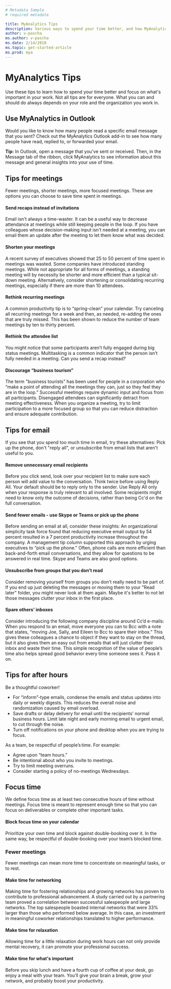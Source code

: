 ```yaml
---
# Metadata Sample
# required metadata

title: MyAnalytics Tips
description: Various ways to spend your time better, and how MyAnalytics can help you in that goal.
author: v-pascha
ms.author: v-pascha
ms.date: 2/14/2018
ms.topic: get-started-article
ms.prod: mya
---
```


# MyAnalytics Tips  

Use these tips to learn how to spend your time better and focus on what's important in your work. Not all tips are for everyone. What you can and should do always depends on your role and the organization you work in. 

## Use MyAnalytics in Outlook 

Would you like to know how many people read a specific email message that you sent? Check out the MyAnalytics Outlook add-in to see how many people have read, replied to, or forwarded your email. 

**Tip:** In Outlook, open a message that you've sent or received. Then, in the Message tab of the ribbon, click MyAnalytics to see information about this message and general insights into your use of time. 

## Tips for meetings 

Fewer meetings, shorter meetings, more focused meetings. These are options you can choose to save time spent in meetings. 

#### Send recaps instead of invitations 

Email isn't always a time-waster. It can be a useful way to decrease attendance at meetings while still keeping people in the loop. If you have colleagues whose decision-making input isn't needed at a meeting, you can email them an update after the meeting to let them know what was decided. 

#### Shorten your meetings 

A recent survey of executives showed that 25 to 50 percent of time spent in meetings was wasted. Some companies have introduced standing meetings. While not appropriate for all forms of meetings, a standing meeting will by necessity be shorter and more efficient than a typical sit-down meeting. Alternatively, consider shortening or consolidating recurring meetings, especially if there are more than 10 attendees. 

#### Rethink recurring meetings 

A common productivity tip is to “spring-clean” your calendar. Try canceling all recurring meetings for a week and then, as needed, re-adding the ones that are truly missed. This has been shown to reduce the number of team meetings by ten to thirty percent. 

#### Rethink the attendee list 

You might notice that some participants aren’t fully engaged during big status meetings. Multitasking is a common indicator that the person isn’t fully needed in a meeting. Can you send a recap instead? 

#### Discourage “business tourism” 

The term "business tourists" has been used for people in a corporation who “make a point of attending all the meetings they can, just so they feel they are in the loop.” Successful meetings require dynamic input and focus from all participants. Disengaged attendees can significantly detract from meeting effectiveness. When you organize a meeting, try to limit participation to a more focused group so that you can reduce distraction and ensure adequate contribution. 

## Tips for email 

If you see that you spend too much time in email, try these alternatives: Pick up the phone, don't "reply all", or unsubscribe from email lists that aren't useful to you.   

#### Remove unnecessary email recipients 

Before you click send, look over your recipient list to make sure each person will add value to the conversation. Think twice before using Reply All. Your default should be to reply only to the sender. Use Reply All only when your response is truly relevant to all involved. Some recipients might need to know only the outcome of decisions, rather than being Cc'd on the full conversation. 

#### Send fewer emails - use Skype or Teams or pick up the phone 

Before sending an email at all, consider these insights: An organizational simplicity task force found that reducing executive email output by 54 percent resulted in a 7 percent productivity increase throughout the company. A management tip column supported this approach by urging executives to “pick up the phone.” Often, phone calls are more efficient than back-and-forth email conversations, and they allow for questions to be answered in real time. Skype and Teams are also good options. 

#### Unsubscribe from groups that you don’t read 

Consider removing yourself from groups you don't really need to be part of. If you end up just deleting the messages or moving them to your "Read later" folder, you might never look at them again. Maybe it's better to not let those messages clutter your inbox in the first place. 

#### Spare others' inboxes 

Consider introducing the following company discipline around Cc’d e-mails: When you respond to an email, move everyone you can to Bcc with a note that states, “moving Joe, Sally, and Eileen to Bcc to spare their inbox.” This gives these colleagues a chance to object if they want to stay on the thread, but it also gives them an easy out from emails that will just clutter their inbox and waste their time. This simple recognition of the value of people’s time also helps spread good behavior every time someone sees it. Pass it on. 

## Tips for after hours 
Be a thoughtful coworker! 

* For “inform”-type emails, condense the emails and status updates into daily or weekly digests. This reduces the overall noise and randomization caused by email overload. 
* Save drafts or delay delivery for email until the recipients’ normal business hours. Limit late night and early morning email to urgent email, to cut through the noise. 
* Turn off notifications on your phone and desktop when you are trying to focus. 

As a team, be respectful of people’s time. For example:  

* Agree upon “team hours.”  
* Be intentional about who you invite to meetings. 
* Try to limit meeting overruns. 
* Consider starting a policy of no-meetings Wednesdays. 

## Focus time 

We define focus time as at least two consecutive hours of time without meetings. Focus time is meant to represent enough time so that you can focus on deliverables or complete other important tasks. 

#### Block focus time on your calendar 

Prioritize your own time and block against double-booking over it. In the same way, be respectful of double-booking over your team’s blocked time.   

### Fewer meetings 

Fewer meetings can mean more time to concentrate on meaningful tasks, or to rest. 

#### Make time for networking 

Making time for fostering relationships and growing networks has proven to contribute to professional advancement. A study carried out by a partnering team proved a correlation between successful salespeople and large networks. The top salespeople boasted internal networks that were 33% larger than those who performed below average. In this case, an investment in meaningful coworker relationships translated to higher performance. 

#### Make time for relaxation 

Allowing time for a little relaxation during work hours can not only provide mental recovery, it can promote your professional success.  

#### Make time for what's important 

Before you skip lunch and have a fourth cup of coffee at your desk, go enjoy a meal with your team. You’ll give your brain a break, grow your network, and probably boost your productivity. 

  
